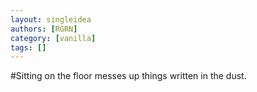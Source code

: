 ```yaml
---
layout: singleidea
authors: [RGRN]
category: [vanilla]
tags: []
---
```

#Sitting on the floor messes up things written in the dust.
